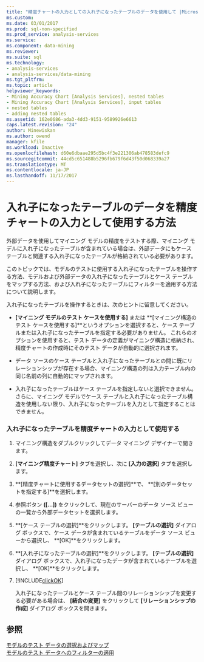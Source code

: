 ```yaml
---
title: "精度チャートの入力としての入れ子になったテーブルのデータを使用して |Microsoft ドキュメント"
ms.custom: 
ms.date: 03/01/2017
ms.prod: sql-non-specified
ms.prod_service: analysis-services
ms.service: 
ms.component: data-mining
ms.reviewer: 
ms.suite: sql
ms.technology:
- analysis-services
- analysis-services/data-mining
ms.tgt_pltfrm: 
ms.topic: article
helpviewer_keywords:
- Mining Accuracy Chart [Analysis Services], nested tables
- Mining Accuracy Chart [Analysis Services], input tables
- nested tables
- adding nested tables
ms.assetid: 162e0686-ada3-4dd3-9151-9589926e6613
caps.latest.revision: "24"
author: Minewiskan
ms.author: owend
manager: kfile
ms.workload: Inactive
ms.openlocfilehash: d60e6dbaae295d5bc4f3e221306ab478583defc9
ms.sourcegitcommit: 44cd5c651488b5296fb679f6d43f50d068339a27
ms.translationtype: MT
ms.contentlocale: ja-JP
ms.lasthandoff: 11/17/2017
---
```

# <a name="using-nested-table-data-as-an-input-for-an-accuracy-chart"></a>入れ子になったテーブルのデータを精度チャートの入力として使用する方法
  外部データを使用してマイニング モデルの精度をテストする際、マイニング モデルに入れ子になったテーブルが含まれている場合は、外部データにもケース テーブルと関連する入れ子になったテーブルが格納されている必要があります。  
  
 このトピックでは、モデルのテストに使用する入れ子になったテーブルを操作する方法、モデルおよび外部データの入れ子になったテーブルとケース テーブルをマップする方法、および入れ子になったテーブルにフィルターを適用する方法について説明します。  
  
 入れ子になったテーブルを操作するときは、次のヒントに留意してください。  
  
-   **[マイニング モデルのテスト ケースを使用する]** または **[マイニング構造のテスト ケースを使用する]**というオプションを選択すると、ケース テーブルまたは入れ子になったテーブルを指定する必要がありません。 これらのオプションを使用すると、テスト データの定義がマイニング構造に格納され、精度チャートの作成時にそのテスト データが自動的に選択されます。  
  
-   データ ソースのケース テーブルと入れ子になったテーブルとの間に既にリレーションシップが存在する場合、マイニング構造の列は入力テーブル内の同じ名前の列に自動的にマップされます。  
  
-   入れ子になったテーブルはケース テーブルを指定しないと選択できません。 さらに、マイニング モデルでケース テーブルと入れ子になったテーブル構造を使用しない限り、入れ子になったテーブルを入力として指定することはできません。  
  
### <a name="use-a-nested-table-as-input-to-an-accuracy-chart"></a>入れ子になったテーブルを精度チャートの入力として使用する  
  
1.  マイニング構造をダブルクリックしてデータ マイニング デザイナーで開きます。  
  
2.  **[マイニング精度チャート]** タブを選択し、次に **[入力の選択]** タブを選択します。  
  
3.  **[精度チャートに使用するデータセットの選択]**で、 **[別のデータセットを指定する]**を選択します。  
  
4.  参照ボタン **([...])** をクリックして、現在のサーバーのデータ ソース ビューの一覧から外部データセットを選択します。  
  
5.  **[ケース テーブルの選択]**をクリックします。 **[テーブルの選択]** ダイアログ ボックスで、ケース データが含まれているテーブルをデータ ソース ビューから選択し、 **[OK]**をクリックします。  
  
6.  **[入れ子になったテーブルの選択]**をクリックします。 **[テーブルの選択]** ダイアログ ボックスで、入れ子になったデータが含まれているテーブルを選択し、 **[OK]**をクリックします。  
  
7.  [!INCLUDE[clickOK](../../includes/clickok-md.md)]  
  
     入れ子になったテーブルとケース テーブル間のリレーションシップを変更する必要がある場合は、 **[結合の変更]** をクリックして **[リレーションシップの作成]** ダイアログ ボックスを開きます。  
  
## <a name="see-also"></a>参照  
 [モデルのテスト データの選択およびマップ](../../analysis-services/data-mining/choose-and-map-model-testing-data.md)   
 [モデルのテスト データへのフィルターの適用](../../analysis-services/data-mining/apply-filters-to-model-testing-data.md)  
  
  
